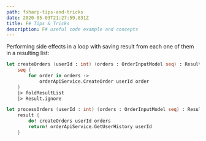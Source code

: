 ```yaml
---
path: fsharp-tips-and-tricks
date: 2020-05-03T21:27:59.831Z
title: F# Tips & Tricks
description: F# useful code example and concepts
---
```


Performing side effects in a loop with saving result from each one of them in a resulting list:

```fsharp
let createOrders (userId : int) (orders : OrderInputModel seq) : Result<unit, ApiError> =
    seq {
        for order in orders ->
            orderApiService.CreateOrder userId order
    }
    |> foldResultList
    |> Result.ignore

let processOrders (userId : int) (orders : OrderInputModel seq) : Result<UserHistoryModel, ApiError> =
    result {
        do! createOrders userId orders
        return! orderApiService.GetUserHistory userId
    }
```
